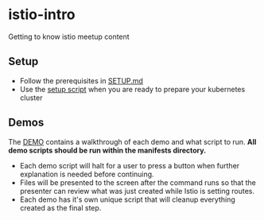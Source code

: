 # istio-intro

Getting to know istio meetup content

## Setup
- Follow the prerequisites in [SETUP.md](./SETUP.md)
- Use the [setup script](./scripts/setup.sh) when you are ready to prepare your kubernetes cluster

## Demos

The [DEMO](./DEMO.md) contains a walkthrough of each demo and what script to run.
<b>All demo scripts should be run within the manifests directory.</b>

- Each demo script will halt for a user to press a button when further explanation is needed before continuing.
- Files will be presented to the screen after the command runs so that the presenter can review
what was just created while Istio is setting routes.
- Each demo has it's own unique script that will cleanup everything created as the final step.
